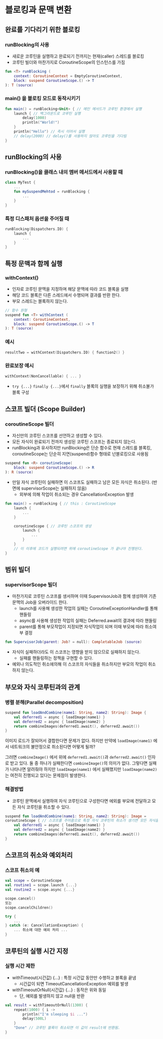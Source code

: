 # 블로킹과 문맥 변환

## 완료를 기다리기 위한 블로킹
### runBlocking의 사용
- 새로운 코루틴을 실행하고 완료되기 전까지는 현재(caller) 스레드를 블로킹
- 코루틴 빌더와 마찬가지로 CoroutineScope의 인스턴스를 가짐
```kotlin
fun <T> runBlocking (
    context: CoroutineContext = EmptyCoroutineContext,
    block: suspend CoroutineScope.() -> T
): T (source)
```

### main() 을 블로킹 모드로 동작시키기
```kotlin
fun main() = runBlocking<Unit> { // 메인 메서드가 코루틴 환경에서 실행
    launch { // 백그라운드로 코루틴 실행
        delay(1000)
        println("World!")
    }    
    println("Hello") // 즉시 이어서 실행
    // delay(2000) // delay()를 사용하지 않아도 코루틴을 기다림
}
```

## runBlocking의 사용
### runBlocking()을 클래스 내의 멤버 메서드에서 사용할 때
```kotlin
class MyTest {
    ...
    fun mySuspendMehtod = runBlocking {
        ...
    }
}
```
### 특정 디스패처 옵션을 주어질 때
```kotlin
runBlocking(Dispatchers.IO) {
    launch {
        ...
    }
}
```

## 특정 문맥과 함께 실행
### withContext()
- 인자로 코루틴 문맥을 지정하며 해당 문맥에 따라 코드 블록을 실행
- 해당 코드 블록은 다른 스레드에서 수행되며 결과를 반환 한다.
- 부모 스레드는 블록하지 않는다.
```kotlin
// 함수 원형
suspend fun <T> withContext (
    context: CoroutineContext,
    block: suspend CoroutineScope.() -> T
): T (source)
```
### 예시
```kotlin
resultTwo = withContext(Dispatchers.IO) { function2() }
```

### 완료보장 예시
```kotlin
withContext(NonCancellable) { ... }
```
- `try {...}` `finally {...}`에서 `finally` 블록의 실행을 보장하기 위해 취소불가 블록 구성

## 스코프 빌더 (Scope Builder)
### coroutineScope 빌더
- 자신만의 코루틴 스코프를 선언하고 생성할 수 있다.
- 모든 자식이 완료되기 전까지 생성된 코루틴 스코프는 종료되지 않는다.
- runBlocking과 유사하지만 runBlocking은 단순 함수로 현재 스레드를 블록킹, coroutineScope는 단순히 지연(suspend)함수 형태로 넌블로킹으로 사용됨

```kotlin
suspend fun <R> coroutineScope(
    block: suspend CoroutineScope.() -> R
): R (source)
```
- 만일 자식 코루틴이 실패하면 이 스코프도 실패하고 남은 모든 자식은 취소된다. (반면에 supervisorScope는 실패하지 않음)
    - 외부에 의해 작업이 취소되는 경우 CancellationException 발생

```kotlin
fun main() = runBlocking { // this : CoroutineScope
    launch {
        ...
    }

    coroutineScope { // 코루틴 스코프의 생성
        launch {
            ...
        }
    }
    // 이 이후에 코드가 실행되려면 위에 coroutineScope 가 끝나야 진행된다.
}
```
## 범위 빌더
### supervisorScope 빌더
- 마찬가지로 코루틴 스코프를 생서하며 이때 SupervisorJob과 함께 생성하여 기존 문맥의 Job을 오버라이드 한다.
    - launch를 사용해 생성한 작업의 실패는 CoroutineExceptionHandler를 통해 핸들링
    - async를 사용해 생성한 작업의 실패는 Deferred.await의 결과에 따라 핸들링
    - parent를 통해 부모작업이 지정되면 자식작업이 되며 이때 부모에 따라 취소여부 결정
```kotlin
fun SupervisorJob(parent: Job? = null): CompletableJob (source)
```

- 자식이 실패하더라도 이 스코프는 영향을 받지 않으므로 실패하지 않는다.
    - 실패를 핸들링하는 정책을 구현할 수 있다.
- 예외나 의도적인 취소에의해 이 스코프의 자식들을 취소하지만 부모의 작업이 취소하지 않는다.


## 부모와 자식 코루틴과의 관계
### 병렬 분해(Parallel decomposition)
```kotlin
suspend fun loadAndCombine(name1: String, name2: String): Image {
    val deferred1 = async { loadImage(name1) }
    val deferred2 = async { loadImage(name2) }
    return combineImages(deferred1.await(), deferred2.await())
}
```

이미지 로드가 잘되어서 결합한다면 문제가 없다. 하지만 만약에 `loadImage(name1)` 에서 네트워크의 불안정으로 취소된다면 어떻게 될까?

그러면 `combineImage()` 에서 위에 `deferred1.await()`과 `deferred2.await()` 인자로 받고 있다. 둘 중 하나가 실패한다면 `combineImage()`의 의미가 없다. 그렇다면 실패가 나타나면 알려줘야 하지만 `loadImage(name1)` 에서 실패했지만 `loadImage(name2)`는 여전히 진행되고 있다는 문제점이 발생한다.

### 해결방법
- 코루틴 문맥에서 실행하여 자식 코루틴으로 구성한다면 에외를 부모에 전달하고 모든 자식 코루틴을 취소할 수 있다.
```kotlin
suspend fun loadAndCombine(name1: String, name2: String): Image = 
coroutineScope { // 스코프를 주어줌으로 특정 자식 코루틴의 취소가 생기면 모든 자식을 취소하게 됨
    val deferred1 = async { loadImage(name1) }
    val deferred2 = async { loadImage(name2) }
    return combineImages(deferred1.await(), deferred2.await())
}
```

## 스코프의 취소와 예외처리
### 스코프 취소의 예
```kotlin
val scope = CoroutineScope
val routine1 = scope.launch {...}
val routine2 = scope.async {...}

scope.cancel()
또는
scope.cancelChildren()
```
```kotlin
try {
    ...
} catch (e: CancellationException) {
    ... 취소에 대한 예외 처리 ...
}
```

## 코루틴의 실행 시간 지정
### 실행 시간 제한
- withTimeout(시간값) {...} : 특정 시간값 동안만 수행하고 블록을 끝냄
    - 시간값이 되면 TimeoutCancellationException 예외를 발생
- withTimeoutOrNull(시간값) {...} : 동작은 위와 동일
    - 단, 예외를 발생하지 않고 null을 반환
```kotlin
val result = withTimeoutOrNull(1300) {
    repeat(1000) { i ->
        println("I'm sleeping $i ...")
        delay(500L)
    }
    "Done" // 코루틴 블록이 취소되면 이 값이 result에 반환됨.
} 
```